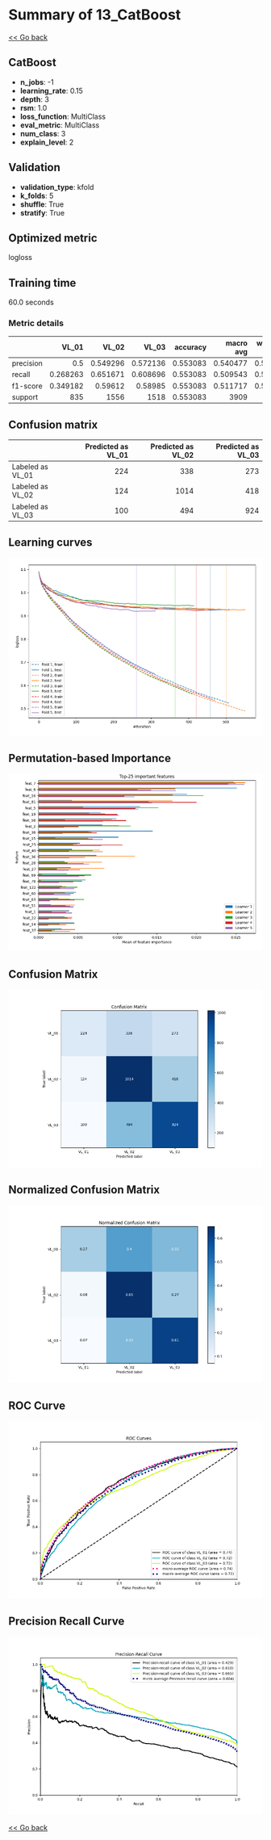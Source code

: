 # Summary of 13_CatBoost

[<< Go back](../README.md)


## CatBoost
- **n_jobs**: -1
- **learning_rate**: 0.15
- **depth**: 3
- **rsm**: 1.0
- **loss_function**: MultiClass
- **eval_metric**: MultiClass
- **num_class**: 3
- **explain_level**: 2

## Validation
 - **validation_type**: kfold
 - **k_folds**: 5
 - **shuffle**: True
 - **stratify**: True

## Optimized metric
logloss

## Training time

60.0 seconds

### Metric details
|           |      VL_01 |       VL_02 |       VL_03 |   accuracy |   macro avg |   weighted avg |   logloss |
|:----------|-----------:|------------:|------------:|-----------:|------------:|---------------:|----------:|
| precision |   0.5      |    0.549296 |    0.572136 |   0.553083 |    0.540477 |       0.547635 |  0.926525 |
| recall    |   0.268263 |    0.651671 |    0.608696 |   0.553083 |    0.509543 |       0.553083 |  0.926525 |
| f1-score  |   0.349182 |    0.59612  |    0.58985  |   0.553083 |    0.511717 |       0.540937 |  0.926525 |
| support   | 835        | 1556        | 1518        |   0.553083 | 3909        |    3909        |  0.926525 |


## Confusion matrix
|                  |   Predicted as VL_01 |   Predicted as VL_02 |   Predicted as VL_03 |
|:-----------------|---------------------:|---------------------:|---------------------:|
| Labeled as VL_01 |                  224 |                  338 |                  273 |
| Labeled as VL_02 |                  124 |                 1014 |                  418 |
| Labeled as VL_03 |                  100 |                  494 |                  924 |

## Learning curves
![Learning curves](learning_curves.png)

## Permutation-based Importance
![Permutation-based Importance](permutation_importance.png)
## Confusion Matrix

![Confusion Matrix](confusion_matrix.png)


## Normalized Confusion Matrix

![Normalized Confusion Matrix](confusion_matrix_normalized.png)


## ROC Curve

![ROC Curve](roc_curve.png)


## Precision Recall Curve

![Precision Recall Curve](precision_recall_curve.png)



[<< Go back](../README.md)
